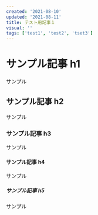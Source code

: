 ```yaml
---
created: '2021-08-10'
updated: '2021-08-11'
title: テスト用記事１
visual: ''
tags: ['test1', 'test2', 'tset3']
---
```


# サンプル記事 h1

サンプル

## サンプル記事 h2

サンプル

### サンプル記事 h3

サンプル

#### サンプル記事 h4

サンプル

##### サンプル記事 h5

サンプル
